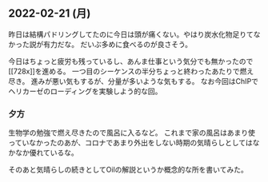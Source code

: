 ## 2022-02-21 (月)

昨日は結構パドリングしてたのに今日は頭が痛くない。やはり炭水化物足りてなかった説が有力だな。
だいぶ多めに食べるのが良さそう。

今日はちょっと疲労も残っているし、あんま仕事という気分でも無かったので[[728x]]を進める。
一つ目のシーケンスの半分ちょっと終わったあたりで燃え尽き。
進みが悪い気もするが、分量が多いような気もする。
なお今回はChIPでヘリカーゼのローディングを実験しよう的な回。

### 夕方

生物学の勉強で燃え尽きたので風呂に入るなど。
これまで家の風呂はあまり使っていなかったのあが、コロナであまり外出をしない時期の気晴らしとしてはなかなか優れているな。

そのあと気晴らしの続きとしてOilの解説というか概念的な所を書いてみた。